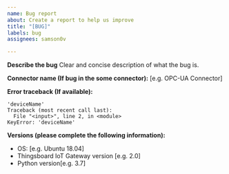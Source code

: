 ```yaml
---
name: Bug report
about: Create a report to help us improve
title: "[BUG]"
labels: bug
assignees: samson0v

---
```


**Describe the bug**
Clear and concise description of what the bug is.

**Connector name (If bug in the some connector):**
[e.g. OPC-UA Connector]

**Error traceback (If available):**
```
'deviceName'
Traceback (most recent call last):
  File "<input>", line 2, in <module>
KeyError: 'deviceName'
```

**Versions (please complete the following information):**
 - OS: [e.g. Ubuntu 18.04]
 - Thingsboard IoT Gateway version [e.g. 2.0]
 - Python version[e.g. 3.7]
